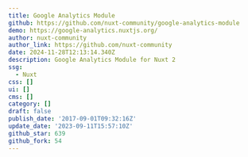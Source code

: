 ```yaml
---
title: Google Analytics Module
github: https://github.com/nuxt-community/google-analytics-module
demo: https://google-analytics.nuxtjs.org/
author: nuxt-community
author_link: https://github.com/nuxt-community
date: 2024-11-28T12:13:14.340Z
description: Google Analytics Module for Nuxt 2
ssg:
  - Nuxt
css: []
ui: []
cms: []
category: []
draft: false
publish_date: '2017-09-01T09:32:16Z'
update_date: '2023-09-11T15:57:10Z'
github_star: 639
github_fork: 54
---
```

